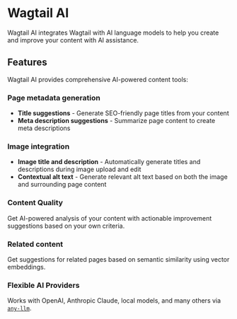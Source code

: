 # Wagtail AI

Wagtail AI integrates Wagtail with AI language models to help you create and improve your content with AI assistance.

## Features

Wagtail AI provides comprehensive AI-powered content tools:

### Page metadata generation

* **Title suggestions** - Generate SEO-friendly page titles from your content
* **Meta description suggestions** - Summarize page content to create meta descriptions

### Image integration

* **Image title and description** - Automatically generate titles and descriptions during image upload and edit
* **Contextual alt text** - Generate relevant alt text based on both the image and surrounding page content

### Content Quality

Get AI-powered analysis of your content with actionable improvement suggestions based on your own criteria.

### Related content

Get suggestions for related pages based on semantic similarity using vector embeddings.

### Flexible AI Providers

Works with OpenAI, Anthropic Claude, local models, and many others via [`any-llm`](https://mozilla-ai.github.io/any-llm).
